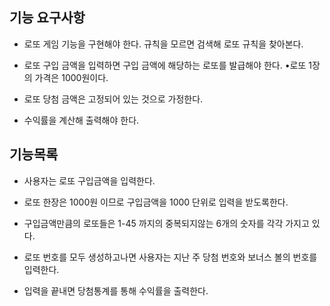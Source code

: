 ## 기능 요구사항
 - 로또 게임 기능을 구현해야 한다. 규칙을 모르면 검색해 로또 규칙을 찾아본다.
 
 - 로또 구입 금액을 입력하면 구입 금액에 해당하는 로또를 발급해야 한다. •로또 1장의 가격은 1000원이다.

 - 로또 당첨 금액은 고정되어 있는 것으로 가정한다.

 - 수익률을 계산해 출력해야 한다.

## 기능목록

 - 사용자는 로또 구입금액을 입력한다.
 
 - 로또 한장은 1000원 이므로 구입금액을 1000 단위로 입력을 받도록한다.
 
 - 구입금액만큼의 로또들은 1-45 까지의 중복되지않는 6개의 숫자를 각각 가지고 있다.
 
 - 로또 번호를 모두 생성하고나면 사용자는 지난 주 당첨 번호와 보너스 볼의 번호를 입력한다.
 
 - 입력을 끝내면 당첨통계를 통해 수익률을 출력한다.
 